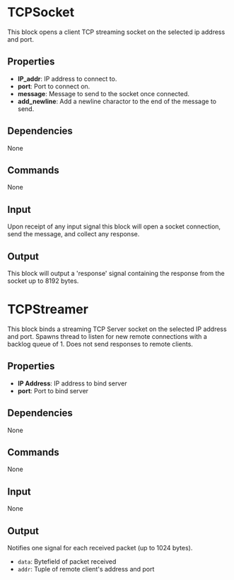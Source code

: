 TCPSocket
===========

This block opens a client TCP streaming socket on the selected ip address and port.

Properties
--------------
-   **IP_addr**: IP address to connect to.
-   **port**: Port to connect on.
-   **message**: Message to send to the socket once connected.
-   **add_newline**: Add a newline charactor to the end of the message to send.

Dependencies
----------------
None

Commands
----------------
None

Input
-------
Upon receipt of any input signal this block will open a socket connection, send the message, and collect any response.

Output
---------
This block will output a 'response' signal containing the response from the socket up to 8192 bytes.



TCPStreamer
===========

This block binds a streaming TCP Server socket on the selected IP address and port. Spawns thread to listen for new remote connections with a backlog queue of 1. Does not send responses to remote clients.

Properties
--------------
-   **IP Address**: IP address to bind server
-   **port**: Port to bind server

Dependencies
----------------
None

Commands
----------------
None

Input
-------
None

Output
---------
Notifies one signal for each received packet (up to 1024 bytes).
-   `data`: Bytefield of packet received
-   `addr`: Tuple of remote client's address and port
